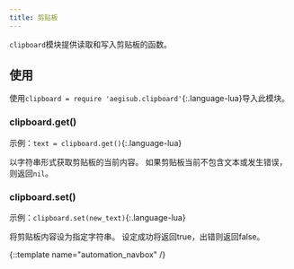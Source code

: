 ```yaml
---
title: 剪贴板
---
```

`clipboard`模块提供读取和写入剪贴板的函数。

## 使用 ##
使用`clipboard = require 'aegisub.clipboard'`{:.language-lua}导入此模块。

### clipboard.get() ###
示例：`text = clipboard.get()`{:.language-lua}

以字符串形式获取剪贴板的当前内容。
如果剪贴板当前不包含文本或发生错误，则返回`nil`。

### clipboard.set() ###
示例：`clipboard.set(new_text)`{:.language-lua}

将剪贴板内容设为指定字符串。
设定成功将返回true，出错则返回false。

{::template name="automation_navbox" /}

